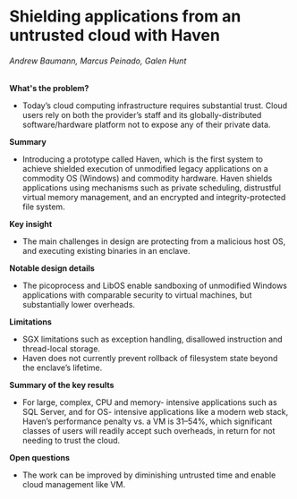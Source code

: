 # Shielding applications from an untrusted cloud with Haven
###### Andrew Baumann, Marcus Peinado, Galen Hunt

**What's the problem?**
* Today’s cloud computing infrastructure requires substantial trust. Cloud users rely on both the provider’s staff and its globally-distributed software/hardware platform not to expose any of their private data.

**Summary**
* Introducing a prototype called Haven, which is the first system to achieve shielded execution of unmodified legacy applications on a commodity OS (Windows) and commodity hardware. Haven shields applications using mechanisms such as private scheduling, distrustful virtual memory management, and an encrypted and integrity-protected file system.

**Key insight**
* The main challenges in design are protecting from a malicious host OS, and executing existing binaries in an enclave.

**Notable design details**
* The picoprocess and LibOS enable sandboxing of unmodified Windows applications with comparable security to virtual machines, but substantially lower overheads.

**Limitations**
* SGX limitations such as exception handling, disallowed instruction and thread-local storage.
* Haven does not currently prevent rollback of filesystem state beyond the enclave’s lifetime.

**Summary of the key results**
* For large, complex, CPU and memory- intensive applications such as SQL Server, and for OS- intensive applications like a modern web stack, Haven’s performance penalty vs. a VM is 31–54%, which significant classes of users will readily accept such overheads, in return for not needing to trust the cloud.

**Open questions**
* The work can be improved by diminishing untrusted time and enable cloud management like VM.
